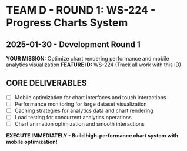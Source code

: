 # TEAM D - ROUND 1: WS-224 - Progress Charts System
## 2025-01-30 - Development Round 1

**YOUR MISSION:** Optimize chart rendering performance and mobile analytics visualization
**FEATURE ID:** WS-224 (Track all work with this ID)

## CORE DELIVERABLES
- [ ] Mobile optimization for chart interfaces and touch interactions
- [ ] Performance monitoring for large dataset visualization
- [ ] Caching strategies for analytics data and chart rendering
- [ ] Load testing for concurrent analytics operations
- [ ] Chart animation optimization and smooth interactions

**EXECUTE IMMEDIATELY - Build high-performance chart system with mobile optimization!**